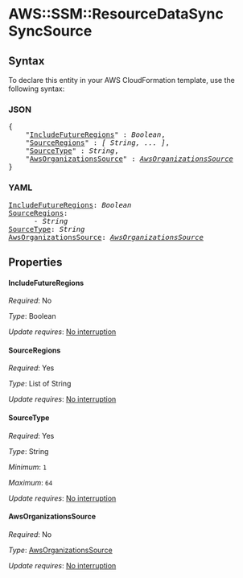 # AWS::SSM::ResourceDataSync SyncSource

## Syntax

To declare this entity in your AWS CloudFormation template, use the following syntax:

### JSON

<pre>
{
    "<a href="#includefutureregions" title="IncludeFutureRegions">IncludeFutureRegions</a>" : <i>Boolean</i>,
    "<a href="#sourceregions" title="SourceRegions">SourceRegions</a>" : <i>[ String, ... ]</i>,
    "<a href="#sourcetype" title="SourceType">SourceType</a>" : <i>String</i>,
    "<a href="#awsorganizationssource" title="AwsOrganizationsSource">AwsOrganizationsSource</a>" : <i><a href="awsorganizationssource.md">AwsOrganizationsSource</a></i>
}
</pre>

### YAML

<pre>
<a href="#includefutureregions" title="IncludeFutureRegions">IncludeFutureRegions</a>: <i>Boolean</i>
<a href="#sourceregions" title="SourceRegions">SourceRegions</a>: <i>
      - String</i>
<a href="#sourcetype" title="SourceType">SourceType</a>: <i>String</i>
<a href="#awsorganizationssource" title="AwsOrganizationsSource">AwsOrganizationsSource</a>: <i><a href="awsorganizationssource.md">AwsOrganizationsSource</a></i>
</pre>

## Properties

#### IncludeFutureRegions

_Required_: No

_Type_: Boolean

_Update requires_: [No interruption](https://docs.aws.amazon.com/AWSCloudFormation/latest/UserGuide/using-cfn-updating-stacks-update-behaviors.html#update-no-interrupt)

#### SourceRegions

_Required_: Yes

_Type_: List of String

_Update requires_: [No interruption](https://docs.aws.amazon.com/AWSCloudFormation/latest/UserGuide/using-cfn-updating-stacks-update-behaviors.html#update-no-interrupt)

#### SourceType

_Required_: Yes

_Type_: String

_Minimum_: <code>1</code>

_Maximum_: <code>64</code>

_Update requires_: [No interruption](https://docs.aws.amazon.com/AWSCloudFormation/latest/UserGuide/using-cfn-updating-stacks-update-behaviors.html#update-no-interrupt)

#### AwsOrganizationsSource

_Required_: No

_Type_: <a href="awsorganizationssource.md">AwsOrganizationsSource</a>

_Update requires_: [No interruption](https://docs.aws.amazon.com/AWSCloudFormation/latest/UserGuide/using-cfn-updating-stacks-update-behaviors.html#update-no-interrupt)

